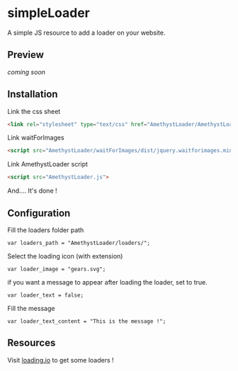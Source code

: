 # simpleLoader
A simple JS resource to add a loader on your website.

## Preview
*coming soon*

## Installation

Link the css sheet
```html
<link rel="stylesheet" type="text/css" href="AmethystLoader/AmethystLoader.css" />
```

Link waitForImages
```html
<script src="AmethystLoader/waitForImages/dist/jquery.waitforimages.min.js">
```

Link AmethystLoader script
```html
<script src="AmethystLoader.js">
```

And.... It's done !

## Configuration

Fill the loaders folder path
```JS
var loaders_path = "AmethystLoader/loaders/";
```
Select the loading icon (with extension)
```JS
var loader_image = "gears.svg";
```
if you want a message to appear after loading the loader, set to true.
```JS
var loader_text = false;
```
Fill the message
```JS
var loader_text_content = "This is the message !";
```

## Resources
Visit [loading.io](https://loading.io) to get some loaders !
